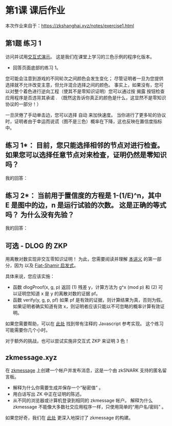 # 第1课 课后作业
本次作业来自于：https://zkshanghai.xyz/notes/exercise1.html
## 第1题 练习 1
访问并试用[交互式演示](https://zkshanghai.xyz/interactive/graph.html)。 这是我们在课堂上学习的三色示例的程序化版本。

- 回答页面底部的练习 1。


您可能会注意到游戏的不同轮次之间颜色会发生变化； 尽管证明者一旦为您提供选择就不允许改变主意，但允许混合选择之间的颜色。 事实上，如果没有，您可以对整个着色进行逆向工程（使其不是零知识证明）您可以通过按 揭露 按钮检查应用程序是否违背其承诺 . （既然这告诉你真正的颜色是什么，这显然不是零知识协议的一部分！）

一旦厌倦了手动单击边，您可以选择 自动 来加快速度。 当你进行了更多轮的协议时，证明者由于幸运而说谎（图不是三色）概率在下降，这也反映在置信度指标中。

## 练习 1*： 目前，您只能选择相邻的节点对进行检查。 如果您可以选择任意节点对来检查，证明仍然是零知识吗？

我的回答：


## 练习 2*： 当前用于置信度的方程是 1-(1/E)^n，其中 E 是图中的边，n 是运行试验的次数。 这是正确的等式吗？ 为什么没有先验？

我的回答：


## 可选 - DLOG 的 ZKP

用离散对数实现非交互零知识证明！ 为此，您需要阅读并理解 [本讲义](https://people.eecs.berkeley.edu/~jfc/cs174/lecs/lec24/lec24.pdf) 的第一部分，因为 以及 [Fiat-Shamir 启发式](https://en.wikipedia.org/wiki/Fiat%E2%80%93Shamir_heuristic)。

具体来说，您应该实施：

- 函数 dlogProof(x, g, p) 返回 (1) 残差 y，计算方法为 g^x (mod p) 和 (2) 可以证明您知道 x 是 y 的离散对数的证据 pf。
- 函数 verify(y, g, p, pf) 如果 pf 是有效的证据，则计算结果为真，否则为假。如果证明者确实知道有效 x，则证明者应该只能以不可忽略的概率计算有效证明。

如果您需要帮助，可以在 [此处](https://github.com/gubsheep/zk-beginner) 找到带有注释的 Javascript 参考实现。 这个练习可能需要你几个小时。

对于额外的挑战，也可以尝试实施非交互式 ZKP 来证明 3 色！

## zkmessage.xyz
在 [zkmessage](https://zkmessage.xyz) 上创建一个帐户并发布消息，这是一个由 zkSNARK 支持的匿名留言板。

- 解释为什么你需要生成并保存一个“秘密值” 。
- 用白话写出 ZK 中正在证明的陈述。
- 从不同的浏览器或计算机登录到相同的 zkmessage 帐户。 解释为什么 zkmessage 不能像大多数社交应用程序一样，只使用简单的“用户名/密码” 。

如果您好奇，我们在 [此处](https://0xparc.org/blog/zk-group-sigs) 更深入地探讨了 zkmessage 的构建。

